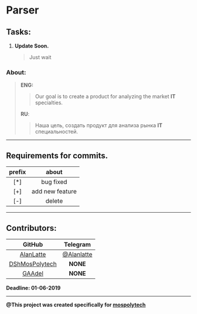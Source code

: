 # **Parser**

## Tasks:
1. __Update Soon.__
   > Just wait


### About:

> __ENG:__
>> Our goal is to create a product for analyzing the market __IT__ specialties.
>
> __RU__:
>> Наша цель, создать продукт для анализа рынка __IT__ специальностей. 
---
## Requirements for commits.
|  prefix  |  about  |
| :------: | :-----: |
|[*]| bug fixed|
|[+]| add new feature|
|[-]| delete|
---
## Contributors:
| GitHub | Telegram |
| :------: | :--------: |
|[AlanLatte](https://github.com/AlanLatte) | [@Alanlatte](https://t.me/Alanlatte/)
|[DShMosPolytech](https://github.com/DShMosPolytech)|__NONE__|
|[GAAdel](https://github.com/GAAdel)| __NONE__ |


__Deadline: 01-06-2019__

---

__@This project was created specifically for [mospolytech](https://mospolytech.ru/?eng/ "go to web site")__
